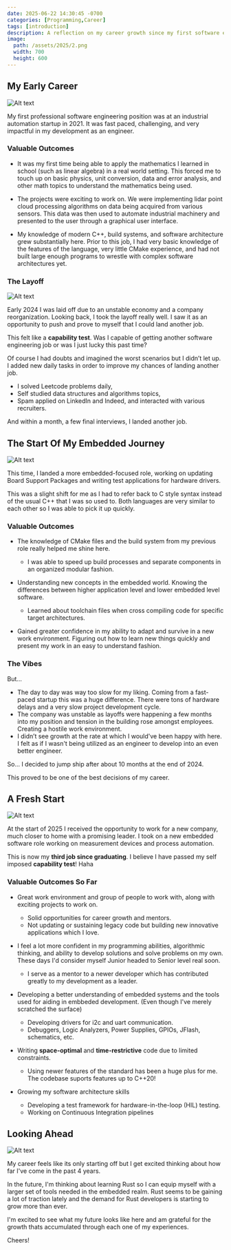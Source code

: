 ```yaml
---
date: 2025-06-22 14:30:45 -0700
categories: [Programming,Career]
tags: [introduction]
description: A reflection on my career growth since my first software engineering job
image:
  path: /assets/2025/2.png
  width: 700
  height: 600
---
```


## My Early Career

![Alt text](/assets/2025/a1.png)


My first professional software engineering position was at an industrial automation startup in 2021. It was fast paced, challenging, and very impactful in my development as an engineer.

### Valuable Outcomes

- It was my first time being able to apply the mathematics I learned in school (such as linear algebra) in a real world setting. This forced me to touch up on basic physics, unit conversion, data and error analysis, and other math topics to understand the mathematics being used.

- The projects were exciting to work on. We were implementing lidar point cloud processing algorithms on data being acquired from various sensors. This data was then used to automate industrial machinery and presented to the user through a graphical user interface.

- My knowledge of modern C++, build systems, and software architecture grew substantially here. Prior to this job, I had very basic knowledge of the features of the language, very little CMake experience, and had not built large enough programs to wrestle with complex software architectures yet.

### The Layoff 
![Alt text](/assets/2025/a2.png)

Early 2024 I was laid off due to an unstable economy and a company reorganization. Looking back, I took the layoff really well. I saw it as an opportunity to push and prove to myself that I could land another job.

This felt like a **capability test**. Was I capable of getting another software engineering job or was I just lucky this past time?

Of course I had doubts and imagined the worst scenarios but I didn’t let up. I added new daily tasks in order to improve my chances of landing another job.

- I solved Leetcode problems daily,
- Self studied data structures and algorithms topics,
- Spam applied on LinkedIn and Indeed, and interacted with various recruiters.

And within a month, a few final interviews, I landed another job.


## The Start Of My Embedded Journey
![Alt text](/assets/2025/a3.png)

This time, I landed a more embedded-focused role, working on updating Board Support Packages and writing test applications for hardware drivers.

This was a slight shift for me as I had to refer back to C style syntax instead of the usual C++ that I was so used to. Both languages are very similar to each other so I was able to pick it up quickly.


### Valuable Outcomes

- The knowledge of CMake files and the build system from my previous role really helped me shine here. 
  - I was able to speed up build processes and separate components in an organized modular fashion.

- Understanding new concepts in the embedded world. Knowing the differences between higher application level and lower embedded level software.
  - Learned about toolchain files when cross compiling code for specific target architectures.
- Gained greater confidence in my ability to adapt and survive in a new work environment. Figuring out how to learn new things quickly and present my work in an easy to understand fashion.


### The Vibes

But...

- The day to day was way too slow for my liking. Coming from a fast-paced startup this was a huge difference. There were tons of hardware delays and a very slow project development cycle. 
- The company was unstable as layoffs were happening a few months into my position and tension in the building rose amongst employees. Creating a hostile work environment.
- I didn’t see growth at the rate at which I would've been happy with here. I felt as if I wasn't being utilized as an engineer to develop into an even better engineer.


So... I decided to jump ship after about 10 months at the end of 2024. 

This proved to be one of the best decisions of my career.


## A Fresh Start
![Alt text](/assets/2025/a5.png)

At the start of 2025 I received the opportunity to work for a new company, much closer to home with a promising leader. I took on a new embedded software role working on measurement devices and process automation.

This is now my **third job since graduating**. I believe I have passed my self imposed **capability test**! Haha



### Valuable Outcomes So Far
- Great work environment and group of people to work with, along with exciting projects to work on. 
  - Solid opportunities for career growth and mentors.
  - Not updating or sustaining legacy code but building new innovative applications which I love.
- I feel a lot more confident in my programming abilities, algorithmic thinking, and ability to develop solutions and solve problems on my own. These days I'd consider myself Junior headed to Senior level real soon.
  - I serve as a mentor to a newer developer which has contributed greatly to my development as a leader.
- Developing a better understanding of embedded systems and the tools used for aiding in embbeded development. (Even though I've merely scratched the surface)
  - Developing drivers for i2c and uart communication.
  - Debuggers, Logic Analyzers, Power Supplies, GPIOs, JFlash, schematics, etc.

- Writing **space-optimal** and **time-restrictive** code due to limited constraints.
  - Using newer features of the standard has been a huge plus for me. The codebase suports features up to C++20!
- Growing my software architecture skills
  - Developing a test framework for hardware-in-the-loop (HIL) testing.
  - Working on Continuous Integration pipelines



## Looking Ahead

![Alt text](/assets/2025/a4.png)


My career feels like its only starting off but I get excited thinking about how far I've come in the past 4 years. 

In the future, I'm thinking about learning Rust so I can equip myself with a larger set of tools needed in the embedded realm. Rust seems to be gaining a lot of traction lately and the demand for Rust developers is starting to grow more than ever.

I'm excited to see what my future looks like here and am grateful for the growth thats accumulated through each one of my experiences. 

Cheers!